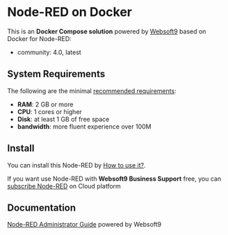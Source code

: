 # Node-RED on Docker  

This is an **Docker Compose solution** powered by [Websoft9](https://www.websoft9.com) based on Docker for Node-RED:


 - community:  4.0, latest


## System Requirements

The following are the minimal [recommended requirements](https://nodered.org/docs/getting-started/docker):

* **RAM**: 2 GB or more
* **CPU**: 1 cores or higher
* **Disk**: at least 1 GB of free space
* **bandwidth**: more fluent experience over 100M  

## Install

You can install this Node-RED by [How to use it?](https://github.com/Websoft9/docker-library#how-to-use-it).   

If you want use Node-RED with **Websoft9 Business Support** free, you can [subscribe Node-RED](https://www.websoft9.com/apps) on Cloud platform

## Documentation

[Node-RED Administrator Guide](https://support.websoft9.com/docs/nodered) powered by Websoft9